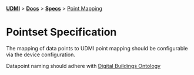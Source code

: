 [**UDMI**](../../) \> [**Docs**](../) \> [**Specs**](./)
\> [Point Mapping](#)

# Pointset Specification

The mapping of data points to UDMI point mapping should be configurable via the device configuration. 

Datapoint naming should adhere with [Digital Buildings Ontology](https://github.com/google/digitalbuildings)